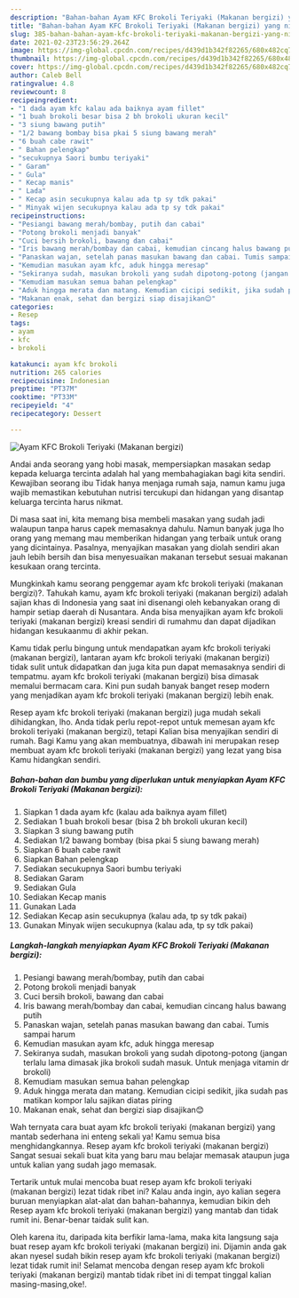 ```yaml
---
description: "Bahan-bahan Ayam KFC Brokoli Teriyaki (Makanan bergizi) yang nikmat Untuk Jualan"
title: "Bahan-bahan Ayam KFC Brokoli Teriyaki (Makanan bergizi) yang nikmat Untuk Jualan"
slug: 385-bahan-bahan-ayam-kfc-brokoli-teriyaki-makanan-bergizi-yang-nikmat-untuk-jualan
date: 2021-02-23T23:56:29.264Z
image: https://img-global.cpcdn.com/recipes/d439d1b342f82265/680x482cq70/ayam-kfc-brokoli-teriyaki-makanan-bergizi-foto-resep-utama.jpg
thumbnail: https://img-global.cpcdn.com/recipes/d439d1b342f82265/680x482cq70/ayam-kfc-brokoli-teriyaki-makanan-bergizi-foto-resep-utama.jpg
cover: https://img-global.cpcdn.com/recipes/d439d1b342f82265/680x482cq70/ayam-kfc-brokoli-teriyaki-makanan-bergizi-foto-resep-utama.jpg
author: Caleb Bell
ratingvalue: 4.8
reviewcount: 8
recipeingredient:
- "1 dada ayam kfc kalau ada baiknya ayam fillet"
- "1 buah brokoli besar bisa 2 bh brokoli ukuran kecil"
- "3 siung bawang putih"
- "1/2 bawang bombay bisa pkai 5 siung bawang merah"
- "6 buah cabe rawit"
- " Bahan pelengkap"
- "secukupnya Saori bumbu teriyaki"
- " Garam"
- " Gula"
- " Kecap manis"
- " Lada"
- " Kecap asin secukupnya kalau ada tp sy tdk pakai"
- " Minyak wijen secukupnya kalau ada tp sy tdk pakai"
recipeinstructions:
- "Pesiangi bawang merah/bombay, putih dan cabai"
- "Potong brokoli menjadi banyak"
- "Cuci bersih brokoli, bawang dan cabai"
- "Iris bawang merah/bombay dan cabai, kemudian cincang halus bawang putih"
- "Panaskan wajan, setelah panas masukan bawang dan cabai. Tumis sampai harum"
- "Kemudian masukan ayam kfc, aduk hingga meresap"
- "Sekiranya sudah, masukan brokoli yang sudah dipotong-potong (jangan terlalu lama dimasak jika brokoli sudah masuk. Untuk menjaga vitamin dr brokoli)"
- "Kemudiam masukan semua bahan pelengkap"
- "Aduk hingga merata dan matang. Kemudian cicipi sedikit, jika sudah pas matikan kompor lalu sajikan diatas piring"
- "Makanan enak, sehat dan bergizi siap disajikan😊"
categories:
- Resep
tags:
- ayam
- kfc
- brokoli

katakunci: ayam kfc brokoli 
nutrition: 265 calories
recipecuisine: Indonesian
preptime: "PT37M"
cooktime: "PT33M"
recipeyield: "4"
recipecategory: Dessert

---
```



![Ayam KFC Brokoli Teriyaki (Makanan bergizi)](https://img-global.cpcdn.com/recipes/d439d1b342f82265/680x482cq70/ayam-kfc-brokoli-teriyaki-makanan-bergizi-foto-resep-utama.jpg)

Andai anda seorang yang hobi masak, mempersiapkan masakan sedap kepada keluarga tercinta adalah hal yang membahagiakan bagi kita sendiri. Kewajiban seorang ibu Tidak hanya menjaga rumah saja, namun kamu juga wajib memastikan kebutuhan nutrisi tercukupi dan hidangan yang disantap keluarga tercinta harus nikmat.

Di masa  saat ini, kita memang bisa membeli masakan yang sudah jadi walaupun tanpa harus capek memasaknya dahulu. Namun banyak juga lho orang yang memang mau memberikan hidangan yang terbaik untuk orang yang dicintainya. Pasalnya, menyajikan masakan yang diolah sendiri akan jauh lebih bersih dan bisa menyesuaikan makanan tersebut sesuai makanan kesukaan orang tercinta. 



Mungkinkah kamu seorang penggemar ayam kfc brokoli teriyaki (makanan bergizi)?. Tahukah kamu, ayam kfc brokoli teriyaki (makanan bergizi) adalah sajian khas di Indonesia yang saat ini disenangi oleh kebanyakan orang di hampir setiap daerah di Nusantara. Anda bisa menyajikan ayam kfc brokoli teriyaki (makanan bergizi) kreasi sendiri di rumahmu dan dapat dijadikan hidangan kesukaanmu di akhir pekan.

Kamu tidak perlu bingung untuk mendapatkan ayam kfc brokoli teriyaki (makanan bergizi), lantaran ayam kfc brokoli teriyaki (makanan bergizi) tidak sulit untuk didapatkan dan juga kita pun dapat memasaknya sendiri di tempatmu. ayam kfc brokoli teriyaki (makanan bergizi) bisa dimasak memalui bermacam cara. Kini pun sudah banyak banget resep modern yang menjadikan ayam kfc brokoli teriyaki (makanan bergizi) lebih enak.

Resep ayam kfc brokoli teriyaki (makanan bergizi) juga mudah sekali dihidangkan, lho. Anda tidak perlu repot-repot untuk memesan ayam kfc brokoli teriyaki (makanan bergizi), tetapi Kalian bisa menyajikan sendiri di rumah. Bagi Kamu yang akan membuatnya, dibawah ini merupakan resep membuat ayam kfc brokoli teriyaki (makanan bergizi) yang lezat yang bisa Kamu hidangkan sendiri.

<!--inarticleads1-->

##### Bahan-bahan dan bumbu yang diperlukan untuk menyiapkan Ayam KFC Brokoli Teriyaki (Makanan bergizi):

1. Siapkan 1 dada ayam kfc (kalau ada baiknya ayam fillet)
1. Sediakan 1 buah brokoli besar (bisa 2 bh brokoli ukuran kecil)
1. Siapkan 3 siung bawang putih
1. Sediakan 1/2 bawang bombay (bisa pkai 5 siung bawang merah)
1. Siapkan 6 buah cabe rawit
1. Siapkan  Bahan pelengkap
1. Sediakan secukupnya Saori bumbu teriyaki
1. Sediakan  Garam
1. Sediakan  Gula
1. Sediakan  Kecap manis
1. Gunakan  Lada
1. Sediakan  Kecap asin secukupnya (kalau ada, tp sy tdk pakai)
1. Gunakan  Minyak wijen secukupnya (kalau ada, tp sy tdk pakai)




<!--inarticleads2-->

##### Langkah-langkah menyiapkan Ayam KFC Brokoli Teriyaki (Makanan bergizi):

1. Pesiangi bawang merah/bombay, putih dan cabai
1. Potong brokoli menjadi banyak
1. Cuci bersih brokoli, bawang dan cabai
1. Iris bawang merah/bombay dan cabai, kemudian cincang halus bawang putih
1. Panaskan wajan, setelah panas masukan bawang dan cabai. Tumis sampai harum
1. Kemudian masukan ayam kfc, aduk hingga meresap
1. Sekiranya sudah, masukan brokoli yang sudah dipotong-potong (jangan terlalu lama dimasak jika brokoli sudah masuk. Untuk menjaga vitamin dr brokoli)
1. Kemudiam masukan semua bahan pelengkap
1. Aduk hingga merata dan matang. Kemudian cicipi sedikit, jika sudah pas matikan kompor lalu sajikan diatas piring
1. Makanan enak, sehat dan bergizi siap disajikan😊




Wah ternyata cara buat ayam kfc brokoli teriyaki (makanan bergizi) yang mantab sederhana ini enteng sekali ya! Kamu semua bisa menghidangkannya. Resep ayam kfc brokoli teriyaki (makanan bergizi) Sangat sesuai sekali buat kita yang baru mau belajar memasak ataupun juga untuk kalian yang sudah jago memasak.

Tertarik untuk mulai mencoba buat resep ayam kfc brokoli teriyaki (makanan bergizi) lezat tidak ribet ini? Kalau anda ingin, ayo kalian segera buruan menyiapkan alat-alat dan bahan-bahannya, kemudian bikin deh Resep ayam kfc brokoli teriyaki (makanan bergizi) yang mantab dan tidak rumit ini. Benar-benar taidak sulit kan. 

Oleh karena itu, daripada kita berfikir lama-lama, maka kita langsung saja buat resep ayam kfc brokoli teriyaki (makanan bergizi) ini. Dijamin anda gak akan nyesel sudah bikin resep ayam kfc brokoli teriyaki (makanan bergizi) lezat tidak rumit ini! Selamat mencoba dengan resep ayam kfc brokoli teriyaki (makanan bergizi) mantab tidak ribet ini di tempat tinggal kalian masing-masing,oke!.

